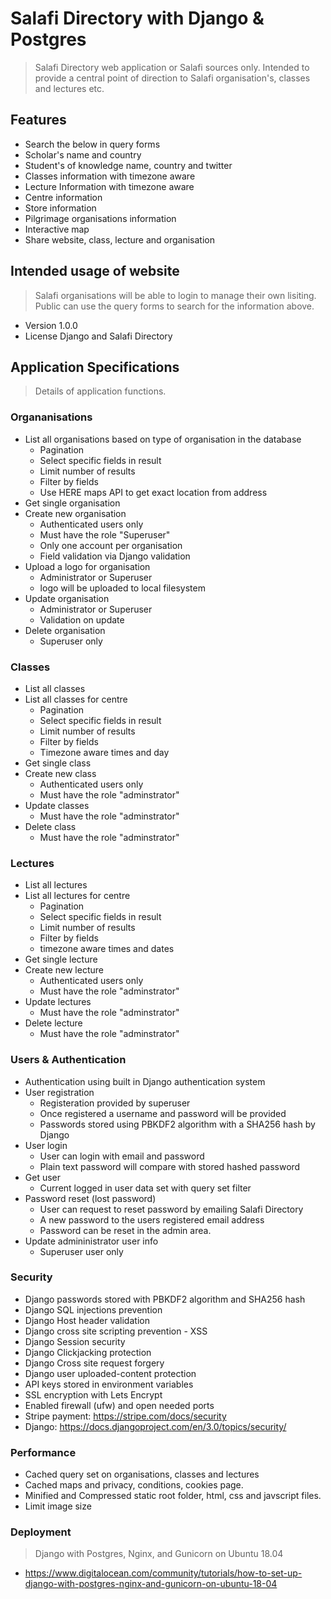 # Salafi Directory with Django & Postgres

>Salafi Directory web application or Salafi sources only. Intended to provide a central point of direction to Salafi organisation's, classes and lectures etc.

## Features

- Search the below in query forms
- Scholar's name and country
- Student's of knowledge name, country and twitter
- Classes information with timezone aware
- Lecture Information with timezone aware
- Centre information
- Store information
- Pilgrimage organisations information
- Interactive map
- Share website, class, lecture and organisation

## Intended usage of website

> Salafi organisations will be able to login to manage their own lisiting. Public can use the query forms to search for the information above.

- Version 1.0.0
- License Django and Salafi Directory

## Application Specifications

> Details of application functions.

### Organanisations

- List all organisations based on type of organisation in the database
  - Pagination
  - Select specific fields in result
  - Limit number of results
  - Filter by fields
  - Use HERE maps API to get exact location from address
- Get single organisation
- Create new organisation
  - Authenticated users only
  - Must have the role "Superuser"
  - Only one account per organisation
  - Field validation via Django validation
- Upload a logo for organisation
  - Administrator or Superuser
  - logo will be uploaded to local filesystem
- Update organisation
  - Administrator or Superuser
  - Validation on update
- Delete organisation
  - Superuser only

### Classes

- List all classes
- List all classes for centre
  - Pagination
  - Select specific fields in result
  - Limit number of results
  - Filter by fields
  - Timezone aware times and day
- Get single class
- Create new class
  - Authenticated users only
  - Must have the role "adminstrator"
- Update classes
  - Must have the role "adminstrator"
- Delete class
  - Must have the role "adminstrator"

### Lectures

- List all lectures
- List all lectures for centre
  - Pagination
  - Select specific fields in result
  - Limit number of results
  - Filter by fields
  - timezone aware times and dates
- Get single lecture
- Create new lecture
  - Authenticated users only
  - Must have the role "adminstrator"
- Update lectures
  - Must have the role "adminstrator"
- Delete lecture
  - Must have the role "adminstrator"

### Users & Authentication
- Authentication using built in Django authentication system
- User registration
  - Registeration provided by superuser
  - Once registered a username and password will be provided
  - Passwords stored using PBKDF2 algorithm with a SHA256 hash by Django
- User login
  - User can login with email and password
  - Plain text password will compare with stored hashed password
- Get user
  - Current logged in user data set with query set filter
- Password reset (lost password)
  - User can request to reset password by emailing Salafi Directory
  - A new password to the users registered email address
  - Password can be reset in the admin area.
- Update admininistrator user info
  - Superuser user only

### Security
- Django passwords stored with PBKDF2 algorithm and SHA256 hash
- Django SQL injections prevention
- Django Host header validation
- Django cross site scripting prevention - XSS
- Django Session security
- Django Clickjacking protection
- Django Cross site request forgery
- Django user uploaded-content protection
- API keys stored in environment variables
- SSL encryption with Lets Encrypt
- Enabled firewall (ufw) and open needed ports
- Stripe payment: https://stripe.com/docs/security
- Django: https://docs.djangoproject.com/en/3.0/topics/security/

### Performance
- Cached query set on organisations, classes and lectures
- Cached maps and privacy, conditions, cookies page.
- Minified and Compressed static root folder, html, css and javscript files.
- Limit image size

### Deployment
> Django with Postgres, Nginx, and Gunicorn on Ubuntu 18.04
- https://www.digitalocean.com/community/tutorials/how-to-set-up-django-with-postgres-nginx-and-gunicorn-on-ubuntu-18-04